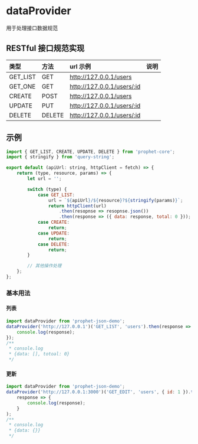 # dataProvider

用于处理接口数据规范

## RESTful 接口规范实现

| 类型     | 方法   | url 示例                   | 说明 |
| :------- | :----- | :------------------------- | :--- |
| GET_LIST | GET    | http://127.0.0.1/users     |      |
| GET_ONE  | GET    | http://127.0.0.1/users/:id |      |
| CREATE   | POST   | http://127.0.0.1/users     |      |
| UPDATE   | PUT    | http://127.0.0.1/users/:id |      |
| DELETE   | DELETE | http://127.0.0.1/users/:id |      |

## 示例

```js
import { GET_LIST, CREATE, UPDATE, DELETE } from 'prophet-core';
import { stringify } from 'query-string';

export default (apiUrl: string, httpClient = fetch) => {
    return (type, resource, params) => {
        let url = '';

        switch (type) {
            case GET_LIST:
                url = `${apiUrl}/${resource}?${stringify(params)}`;
                return httpClient(url)
                    .then(resopnse => resopnse.json())
                    .then(response => ({ data: response, total: 0 }));
            case CREATE:
                return;
            case UPDATE:
                return;
            case DELETE:
                return;
        }

        // 其他操作处理
    };
};
```

### 基本用法

#### 列表

```js
import dataProvider from 'prophet-json-demo';
dataProvider('http://127.0.0.1')('GET_LIST', 'users').then(response => {
    console.log(response);
});
/**
 * console.log
 * {data: [], totoal: 0}
 */
```

#### 更新

```js
import dataProvider from 'prophet-json-demo';
dataProvider('http://127.0.0.1:3000')('GET_EDIT', 'users', { id: 1 }).then(
    response => {
        console.log(response);
    }
);
/**
 * console.log
 * {data: {}}
 */
```
